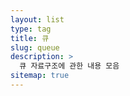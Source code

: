 ```yaml
---
layout: list
type: tag
title: 큐
slug: queue
description: >
  큐 자료구조에 관한 내용 모음
sitemap: true
---
```

